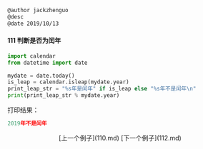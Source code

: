 ```markdown
@author jackzhenguo
@desc 
@date 2019/10/13
```

#### 111 判断是否为闰年

```python
import calendar
from datetime import date

mydate = date.today()
is_leap = calendar.isleap(mydate.year)
print_leap_str = "%s年是闰年" if is_leap else "%s年不是闰年\n"
print(print_leap_str % mydate.year)
```

打印结果：

```python
2019年不是闰年
```

<center>[上一个例子](110.md)    [下一个例子](112.md)</center>